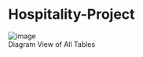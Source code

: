 # Hospitality-Project
![image](https://github.com/user-attachments/assets/6231883a-d5c9-4bea-8f8d-68fb06314d60)
<br> Diagram View of All Tables
